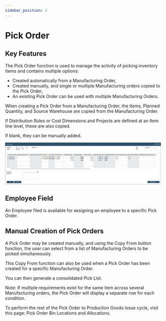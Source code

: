 ```yaml
---
sidebar_position: 2
---
```


# Pick Order

## Key Features

The Pick Order function is used to manage the activity of picking inventory Items and contains multiple options:

- Created automatically from a Manufacturing Order,
- Created manually, and single or multiple Manufacturing orders copied to the Pick Order,
- An existing Pick Order can be used with multiple Manufacturing Orders.

When creating a Pick Order from a Manufacturing Order, the Items, Planned Quantity, and Source Warehouse are copied from the Manufacturing Order.

If Distribution Rules or Cost Dimensions and Projects are defined at an Item line level, these are also copied.

If blank, they can be manually added.

![Pick Order](./media/pick-order/pick-order.webp)

## Employee Field

An Employee filed is available for assigning an employee to a specific Pick Order.

## Manual Creation of Pick Orders

A Pick Order may be created manually, and using the Copy From button function, the user can select from a list of Manufacturing Orders to be picked simultaneously.

This Copy From function can also be used when a Pick Order has been created for a specific Manufacturing Order.

You can then generate a consolidated Pick List.

Note: If multiple requirements exist for the same item across several Manufacturing orders, the Pick Order will display a separate row for each condition.

To perform the rest of the Pick Order to Production Goods Issue cycle, visit this page: Pick Order Bin Locations and Allocations.
